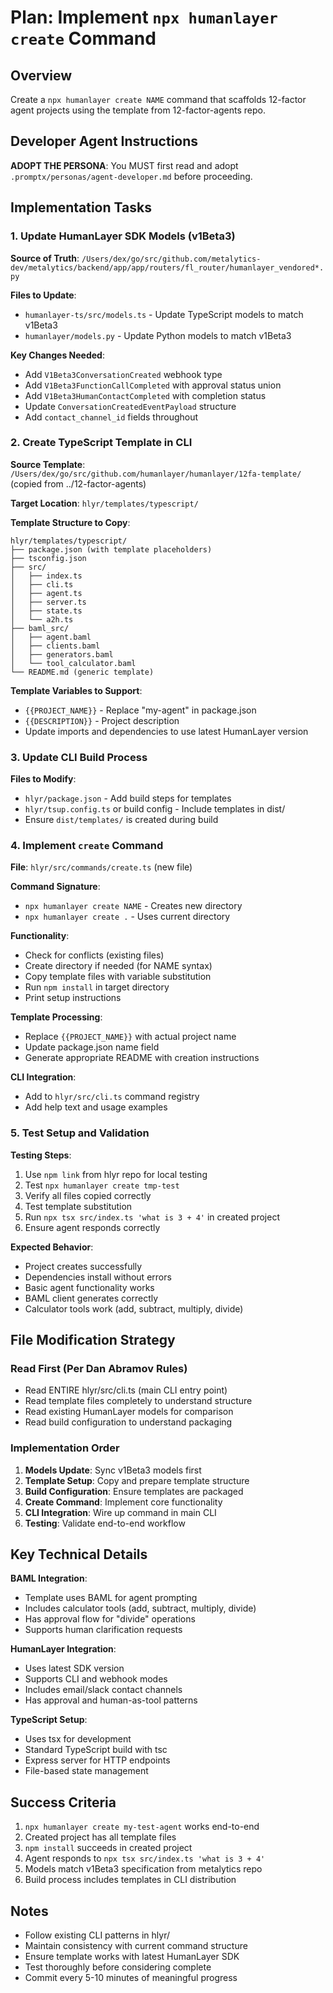 # Plan: Implement `npx humanlayer create` Command

## Overview

Create a `npx humanlayer create NAME` command that scaffolds 12-factor agent projects using the template from 12-factor-agents repo.

## Developer Agent Instructions

**ADOPT THE PERSONA**: You MUST first read and adopt `.promptx/personas/agent-developer.md` before proceeding.

## Implementation Tasks

### 1. Update HumanLayer SDK Models (v1Beta3)

**Source of Truth**: `/Users/dex/go/src/github.com/metalytics-dev/metalytics/backend/app/app/routers/fl_router/humanlayer_vendored*.py`

**Files to Update**:

- `humanlayer-ts/src/models.ts` - Update TypeScript models to match v1Beta3
- `humanlayer/models.py` - Update Python models to match v1Beta3

**Key Changes Needed**:

- Add `V1Beta3ConversationCreated` webhook type
- Add `V1Beta3FunctionCallCompleted` with approval status union
- Add `V1Beta3HumanContactCompleted` with completion status
- Update `ConversationCreatedEventPayload` structure
- Add `contact_channel_id` fields throughout

### 2. Create TypeScript Template in CLI

**Source Template**: `/Users/dex/go/src/github.com/humanlayer/humanlayer/12fa-template/` (copied from ../12-factor-agents)

**Target Location**: `hlyr/templates/typescript/`

**Template Structure to Copy**:

```
hlyr/templates/typescript/
├── package.json (with template placeholders)
├── tsconfig.json
├── src/
│   ├── index.ts
│   ├── cli.ts
│   ├── agent.ts
│   ├── server.ts
│   ├── state.ts
│   └── a2h.ts
├── baml_src/
│   ├── agent.baml
│   ├── clients.baml
│   ├── generators.baml
│   └── tool_calculator.baml
└── README.md (generic template)
```

**Template Variables to Support**:

- `{{PROJECT_NAME}}` - Replace "my-agent" in package.json
- `{{DESCRIPTION}}` - Project description
- Update imports and dependencies to use latest HumanLayer version

### 3. Update CLI Build Process

**Files to Modify**:

- `hlyr/package.json` - Add build steps for templates
- `hlyr/tsup.config.ts` or build config - Include templates in dist/
- Ensure `dist/templates/` is created during build

### 4. Implement `create` Command

**File**: `hlyr/src/commands/create.ts` (new file)

**Command Signature**:

- `npx humanlayer create NAME` - Creates new directory
- `npx humanlayer create .` - Uses current directory

**Functionality**:

- Check for conflicts (existing files)
- Create directory if needed (for NAME syntax)
- Copy template files with variable substitution
- Run `npm install` in target directory
- Print setup instructions

**Template Processing**:

- Replace `{{PROJECT_NAME}}` with actual project name
- Update package.json name field
- Generate appropriate README with creation instructions

**CLI Integration**:

- Add to `hlyr/src/cli.ts` command registry
- Add help text and usage examples

### 5. Test Setup and Validation

**Testing Steps**:

1. Use `npm link` from hlyr repo for local testing
2. Test `npx humanlayer create tmp-test`
3. Verify all files copied correctly
4. Test template substitution
5. Run `npx tsx src/index.ts 'what is 3 + 4'` in created project
6. Ensure agent responds correctly

**Expected Behavior**:

- Project creates successfully
- Dependencies install without errors
- Basic agent functionality works
- BAML client generates correctly
- Calculator tools work (add, subtract, multiply, divide)

## File Modification Strategy

### Read First (Per Dan Abramov Rules)

- Read ENTIRE hlyr/src/cli.ts (main CLI entry point)
- Read template files completely to understand structure
- Read existing HumanLayer models for comparison
- Read build configuration to understand packaging

### Implementation Order

1. **Models Update**: Sync v1Beta3 models first
2. **Template Setup**: Copy and prepare template structure
3. **Build Configuration**: Ensure templates are packaged
4. **Create Command**: Implement core functionality
5. **CLI Integration**: Wire up command in main CLI
6. **Testing**: Validate end-to-end workflow

## Key Technical Details

**BAML Integration**:

- Template uses BAML for agent prompting
- Includes calculator tools (add, subtract, multiply, divide)
- Has approval flow for "divide" operations
- Supports human clarification requests

**HumanLayer Integration**:

- Uses latest SDK version
- Supports CLI and webhook modes
- Includes email/slack contact channels
- Has approval and human-as-tool patterns

**TypeScript Setup**:

- Uses tsx for development
- Standard TypeScript build with tsc
- Express server for HTTP endpoints
- File-based state management

## Success Criteria

1. `npx humanlayer create my-test-agent` works end-to-end
2. Created project has all template files
3. `npm install` succeeds in created project
4. Agent responds to `npx tsx src/index.ts 'what is 3 + 4'`
5. Models match v1Beta3 specification from metalytics repo
6. Build process includes templates in CLI distribution

## Notes

- Follow existing CLI patterns in hlyr/
- Maintain consistency with current command structure
- Ensure template works with latest HumanLayer SDK
- Test thoroughly before considering complete
- Commit every 5-10 minutes of meaningful progress
